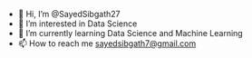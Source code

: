 - 👋 Hi, I’m @SayedSibgath27
- 👀 I’m interested in Data Science
- 🌱 I’m currently learning Data Science and Machine Learning 
- 📫 How to reach me sayedsibgath7@gmail.com

